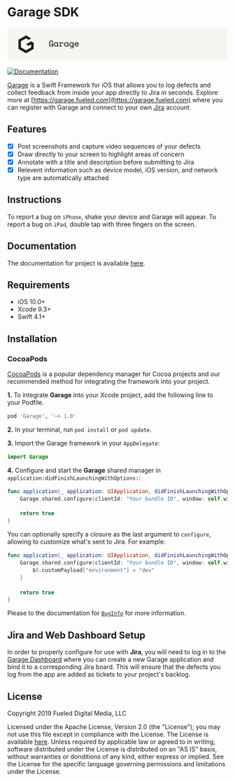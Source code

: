 # Garage SDK

![Header](README_images/Header.png)

[![Documentation](https://fueled.github.io/garage-sdk/badge.svg)](https://fueled.github.io/garage-sdk/)

[Garage](https://garage.fueled.com) is a Swift Framework for iOS that allows you to log defects and collect feedback from inside your app directly to Jira in seconds. Explore more at [https://garage.fueled.com](https://garage.fueled.com) where you can register with Garage and connect to your own [Jira](https://www.atlassian.com/software/jira) account.

## Features

- [x] Post screenshots and capture video sequences of your defects
- [x] Draw directly to your screen to highlight areas of concern
- [x] Annotate with a title and description before submitting to Jira
- [x] Relevent information such as device model, iOS version, and network type are automatically attached

## Instructions

To report a bug on `iPhone`, shake your device and Garage will appear. 
To report a bug on `iPad`, double tap with three fingers on the screen.

## Documentation

The documentation for project is available [here](https://fueled.github.io/garage-sdk/).

## Requirements

- iOS 10.0+
- Xcode 9.3+
- Swift 4.1+

## Installation

### CocoaPods

[CocoaPods](http://cocoapods.org) is a popular dependency manager for Cocoa projects and our recommended method for integrating the framework into your project. 

**1.** To integrate **Garage** into your Xcode project, add the following line to your Podfile.

```ruby
pod 'Garage', '~> 1.0'
```

**2.** In your terminal, run `pod install` or `pod update`.

**3.** Import the Garage framework in your `AppDelegate`:

```swift
import Garage
```

**4.** Configure and start the **Garage** shared manager in `application:didFinishLaunchingWithOptions:`:

```swift
func application(_ application: UIApplication, didFinishLaunchingWithOptions launchOptions: [UIApplicationLaunchOptionsKey: Any]?) -> Bool {
	Garage.shared.configure(clientId: "Your bundle ID", window: self.window)

	return true
}
```

You can optionally specify a closure as the last argument to `configure`, allowing to customize what's sent to Jira. For example:
```swift
func application(_ application: UIApplication, didFinishLaunchingWithOptions launchOptions: [UIApplicationLaunchOptionsKey: Any]?) -> Bool {
	Garage.shared.configure(clientId: "Your bundle ID", window: self.window) {
		$0.customPayload["environment"] = "dev"
	}

	return true
}
```

Please to the documentation for [`BugInfo`](https://fueled.github.io/garage-sdk/Classes/BugInfo.html) for more information.

## Jira and Web Dashboard Setup

In order to properly configure for use with **Jira**, you will need to log in to the [Garage Dashboard](https://garage.fueled.com) where you can create a new Garage application and bind it to a corresponding Jira board. This will ensure that the defects you log from the app are added as tickets to your project's backlog.

## License

Copyright 2019 Fueled Digital Media, LLC

Licensed under the Apache License, Version 2.0 (the "License"); you may not use this file except in compliance with the License. The License is available [here](https://github.com/Fueled/garage-sdk/blob/master/LICENSE). Unless required by applicable law or agreed to in writing, software distributed under the License is distributed on an "AS IS" basis, without warranties or donditions of any kind, either express or implied. See the License for the specific language governing permissions and limitations under the License.
